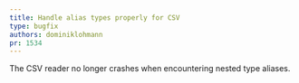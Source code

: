 ```yaml
---
title: Handle alias types properly for CSV
type: bugfix
authors: dominiklohmann
pr: 1534
---
```


The CSV reader no longer crashes when encountering nested type aliases.
